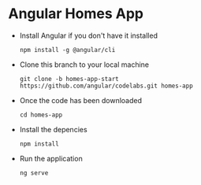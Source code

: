 # Angular Homes App
- Install Angular if you don't have it installed

  `npm install -g @angular/cli`

- Clone this branch to your local machine

  `git clone -b homes-app-start https://github.com/angular/codelabs.git homes-app`

- Once the code has been downloaded

  `cd homes-app`

- Install the depencies

  `npm install` 

- Run the application 

  `ng serve`
